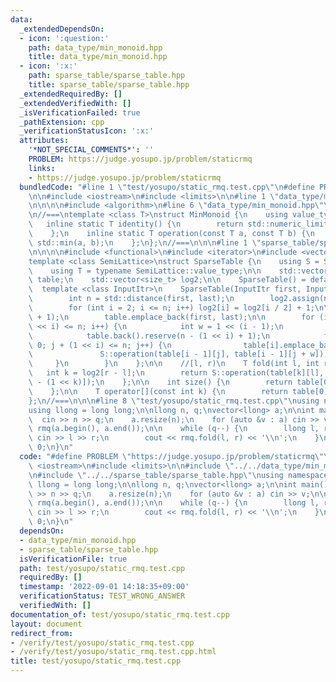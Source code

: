 ```yaml
---
data:
  _extendedDependsOn:
  - icon: ':question:'
    path: data_type/min_monoid.hpp
    title: data_type/min_monoid.hpp
  - icon: ':x:'
    path: sparse_table/sparse_table.hpp
    title: sparse_table/sparse_table.hpp
  _extendedRequiredBy: []
  _extendedVerifiedWith: []
  _isVerificationFailed: true
  _pathExtension: cpp
  _verificationStatusIcon: ':x:'
  attributes:
    '*NOT_SPECIAL_COMMENTS*': ''
    PROBLEM: https://judge.yosupo.jp/problem/staticrmq
    links:
    - https://judge.yosupo.jp/problem/staticrmq
  bundledCode: "#line 1 \"test/yosupo/static_rmq.test.cpp\"\n#define PROBLEM \"https://judge.yosupo.jp/problem/staticrmq\"\
    \n\n#include <iostream>\n#include <limits>\n\n#line 1 \"data_type/min_monoid.hpp\"\
    \n\n\n\n#include <algorithm>\n#line 6 \"data_type/min_monoid.hpp\"\n#include <numeric>\n\
    \n//===\ntemplate <class T>\nstruct MinMonoid {\n    using value_type = T;\n \
    \   inline static T identity() {\n        return std::numeric_limits<T>::max();\n\
    \    };\n    inline static T operation(const T a, const T b) {\n        return\
    \ std::min(a, b);\n    };\n};\n//===\n\n\n#line 1 \"sparse_table/sparse_table.hpp\"\
    \n\n\n\n#include <functional>\n#include <iterator>\n#include <vector>\n\n//===\n\
    template <class SemiLattice>\nstruct SparseTable {\n    using S = SemiLattice;\n\
    \    using T = typename SemiLattice::value_type;\n\n    std::vector<std::vector<T>>\
    \ table;\n    std::vector<size_t> log2;\n\n    SparseTable() = default;\n\n  \
    \  template <class InputItr>\n    SparseTable(InputItr first, InputItr last) {\n\
    \        int n = std::distance(first, last);\n        log2.assign(n + 1, 0);\n\
    \        for (int i = 2; i <= n; i++) log2[i] = log2[i / 2] + 1;\n\n        table.reserve(log2[n]\
    \ + 1);\n        table.emplace_back(first, last);\n\n        for (int i = 1; (1\
    \ << i) <= n; i++) {\n            int w = 1 << (i - 1);\n            table.emplace_back();\n\
    \            table.back().reserve(n - (1 << i) + 1);\n            for (int j =\
    \ 0; j + (1 << i) <= n; j++) {\n                table[i].emplace_back(\n     \
    \               S::operation(table[i - 1][j], table[i - 1][j + w]));\n       \
    \     }\n        }\n    };\n\n    //[l, r)\n    T fold(int l, int r) {\n     \
    \   int k = log2[r - l];\n        return S::operation(table[k][l], table[k][r\
    \ - (1 << k)]);\n    };\n\n    int size() {\n        return table[0].size();\n\
    \    };\n\n    T operator[](const int k) {\n        return table[0][k];\n    };\n\
    };\n//===\n\n\n#line 8 \"test/yosupo/static_rmq.test.cpp\"\nusing namespace std;\n\
    using llong = long long;\n\nllong n, q;\nvector<llong> a;\n\nint main() {\n  \
    \  cin >> n >> q;\n    a.resize(n);\n    for (auto &v : a) cin >> v;\n\n    SparseTable<MinMonoid<llong>>\
    \ rmq(a.begin(), a.end());\n\n    while (q--) {\n        llong l, r;\n       \
    \ cin >> l >> r;\n        cout << rmq.fold(l, r) << '\\n';\n    }\n\n    return\
    \ 0;\n}\n"
  code: "#define PROBLEM \"https://judge.yosupo.jp/problem/staticrmq\"\n\n#include\
    \ <iostream>\n#include <limits>\n\n#include \"../../data_type/min_monoid.hpp\"\
    \n#include \"../../sparse_table/sparse_table.hpp\"\nusing namespace std;\nusing\
    \ llong = long long;\n\nllong n, q;\nvector<llong> a;\n\nint main() {\n    cin\
    \ >> n >> q;\n    a.resize(n);\n    for (auto &v : a) cin >> v;\n\n    SparseTable<MinMonoid<llong>>\
    \ rmq(a.begin(), a.end());\n\n    while (q--) {\n        llong l, r;\n       \
    \ cin >> l >> r;\n        cout << rmq.fold(l, r) << '\\n';\n    }\n\n    return\
    \ 0;\n}\n"
  dependsOn:
  - data_type/min_monoid.hpp
  - sparse_table/sparse_table.hpp
  isVerificationFile: true
  path: test/yosupo/static_rmq.test.cpp
  requiredBy: []
  timestamp: '2022-09-01 14:18:35+09:00'
  verificationStatus: TEST_WRONG_ANSWER
  verifiedWith: []
documentation_of: test/yosupo/static_rmq.test.cpp
layout: document
redirect_from:
- /verify/test/yosupo/static_rmq.test.cpp
- /verify/test/yosupo/static_rmq.test.cpp.html
title: test/yosupo/static_rmq.test.cpp
---
```

